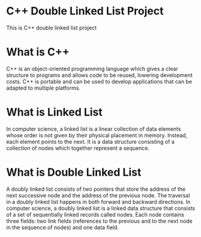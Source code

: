 # C++ Double Linked List Project
This is C++ double linked list project

# What is C++
C++ is an object-oriented programming language which gives a clear structure to programs and allows code to be reused, lowering development costs. C++ is portable and can be used to develop applications that can be adapted to multiple platforms.

# What is Linked List
In computer science, a linked list is a linear collection of data elements whose order is not given by their physical placement in memory. Instead, each element points to the next. It is a data structure consisting of a collection of nodes which together represent a sequence.

# What is Double Linked List
A doubly linked list consists of two pointers that store the address of the next successive node and the address of the previous node. The traversal in a doubly linked list happens in both forward and backward directions.
In computer science, a doubly linked list is a linked data structure that consists of a set of sequentially linked records called nodes. 
Each node contains three fields: two link fields (references to the previous and to the next node in the sequence of nodes) and one data field.
